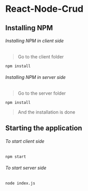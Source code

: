 # React-Node-Crud

## Installing NPM

######  Installing NPM in client side 
> Go to the client folder

```
npm install
```

###### Installing NPM in server side
> Go to the server folder

```
npm install
```

> And the installation is done

## Starting the application

###### To start client side

```
npm start
```

###### To start server side

```
node index.js
```
